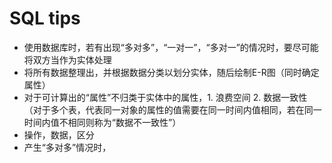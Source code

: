 # SQL tips
- 使用数据库时，若有出现“多对多”，“一对一”，“多对一”的情况时，要尽可能将双方当作为实体处理
- 将所有数据整理出，并根据数据分类以划分实体，随后绘制E-R图（同时确定属性）
- 对于可计算出的“属性”不归类于实体中的属性，1. 浪费空间 2. 数据一致性（对于多个表，代表同一对象的属性的值需要在同一时间内值相同，若在同一时间内值不相同则称为“数据不一致性”）
- 操作，数据，区分
- 产生“多对多”情况时，